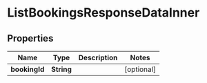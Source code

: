 

# ListBookingsResponseDataInner


## Properties

| Name | Type | Description | Notes |
|------------ | ------------- | ------------- | -------------|
|**bookingId** | **String** |  |  [optional] |



